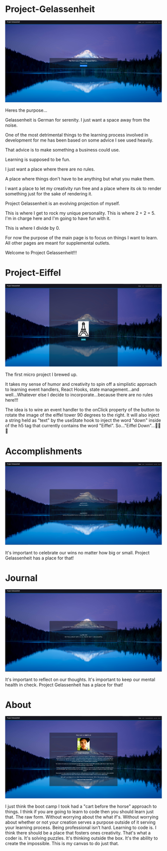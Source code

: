# Project-Gelassenheit

![](projectGelassenheit.jpeg)

Heres the purpose...

Gelassenheit is German for serenity. I just want a space away from the noise.

One of the most detrimental things to the learning process involved in development for me has been based on some advice I see used heavily.

That advice is to make something a business could use.

Learning is supposed to be fun.

I just want a place where there are no rules.

A place where things don't have to be anything but what you make them.

I want a place to let my creativity run free and a place where its ok to render something just for the sake of rendering it.

Project Gelassenheit is an evolving projection of myself.

This is where I get to rock my unique personality. This is where 2 + 2 = 5. I'm in charge here and I'm going to have fun with it.

This is where I divide by 0.

For now the purpose of the main page is to focus on things I want to learn. All other pages are meant for supplemental outlets.

Welcome to Project Gelassenheit!!!

# Project-Eiffel

![](eiffel.jpeg)

The first micro project I brewed up.

It takes my sense of humor and creativity to spin off a simplistic approach to learning event handlers, React Hooks, state management...and well...Whatever else I decide to incorporate...because there are no rules here!!!

The idea is to wire an event handler to the onClick property of the button to rotate the image of the eiffel tower 90 degrees to the right. It will also inject a string held as "text" by the useState hook to inject the word "down" inside of the h5 tag that currently contains the word "Eiffel". So..."Eiffel Down"...🤣🤣🤣

# Accomplishments

![](Accomplishments.jpeg)

It's important to celebrate our wins no matter how big or small. Project Gelassenheit has a place for that!

# Journal

![](Journal.jpeg)

It's important to reflect on our thoughts. It's important to keep our mental health in check. Project Gelassenheit has a place for that!

# About

![](About.jpeg)

I just think the boot camp I took had a "cart before the horse" approach to things. I think if you are going to learn to code then you should learn just that. The raw form. Without worrying about the what if's. Without worrying about whether or not your creation serves a purpose outside of it serving your learning process. Being professional isn't hard. Learning to code is. I think there should be a place that fosters ones creativity. That's what a coder is. It's solving puzzles. It's thinking outside the box. It's the ability to create the impossible. This is my canvas to do just that.
